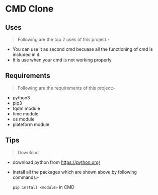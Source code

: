 # CMD Clone

## Uses
> Following are the top 2 uses of this project:-
* You can use it as second cmd becuase all the functioning of cmd is included in it.
* It is use when your cmd is not working properly

## Requirements
> Following are the requirements of this project:-
* python3
* pip3
* tqdm module
* time module
* os module
* plateform module

## Tips
> Download
* download python from https://python.org/
* Install all the packages which are shown above by following commands:-

   ``` pip install <module> ``` in CMD
